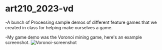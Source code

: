 # art210_2023-vd

-A bunch of Processing sample demos of different feature games that we created in class for helping make ourselves a game.

-My game demo was the Voronoi mining game, here's an example screenshot.
![Voronoi-screenshot](https://github.com/Orangehundred/art210_2023-vd/assets/87043291/eaec04d1-5584-49f7-9d9a-f3373abece36)
